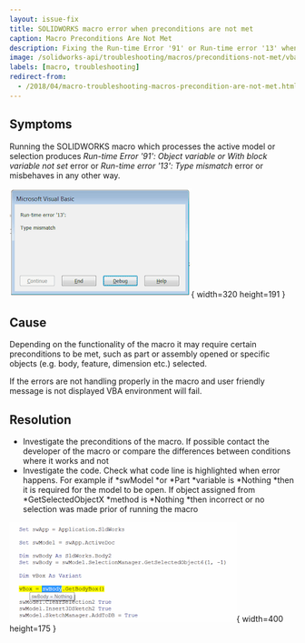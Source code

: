 ```yaml
---
layout: issue-fix
title: SOLIDWORKS macro error when preconditions are not met
caption: Macro Preconditions Are Not Met
description: Fixing the Run-time Error '91' or Run-time error '13' when running the macro
image: /solidworks-api/troubleshooting/macros/preconditions-not-met/vba-error-type-mismatch.png
labels: [macro, troubleshooting]
redirect-from:
  - /2018/04/macro-troubleshooting-macros-precondition-are-not-met.html
---
```


## Symptoms

Running the SOLIDWORKS macro which processes the active model or selection produces *Run-time Error '91': Object variable or With block variable not set* error
or *Run-time error '13': Type mismatch* error or misbehaves in any other way.  

!['Run-time error '13': Type mismatch' error when running the macro](vba-error-type-mismatch.png){ width=320 height=191 }

## Cause

Depending on the functionality of the macro it may require certain preconditions to be met, such as part or assembly opened or specific objects (e.g. body, feature, dimension etc.) selected.

If the errors are not handling properly in the macro and user friendly message is not displayed VBA environment will fail.

## Resolution

* Investigate the preconditions of the macro. If possible contact the developer of the macro or compare the differences between conditions where it works and not
* Investigate the code. Check what code line is highlighted when error happens.
For example if *swModel *or *Part *variable is *Nothing *then it is required for the model to be open.
If object assigned from *GetSelectedObjectX *method is *Nothing *then incorrect or no selection was made prior of running the macro

![Run-time tooltip displaying that the pointer is Nothing](sw-body-is-nothing.png){ width=400 height=175 }
